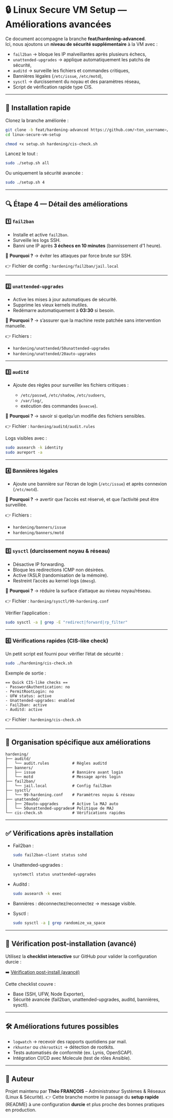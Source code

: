 # 🔒 Linux Secure VM Setup — Améliorations avancées

Ce document accompagne la branche **feat/hardening-advanced**.  
Ici, nous ajoutons un **niveau de sécurité supplémentaire** à la VM avec :  
- `fail2ban` → bloque les IP malveillantes après plusieurs échecs,  
- `unattended-upgrades` → applique automatiquement les patchs de sécurité,  
- `auditd` → surveille les fichiers et commandes critiques,  
- Bannières légales (`/etc/issue`, `/etc/motd`),  
- `sysctl` → durcissement du noyau et des paramètres réseau,  
- Script de vérification rapide type CIS.

---

## 🚀 Installation rapide

Clonez la branche améliorée :

```bash
git clone -b feat/hardening-advanced https://github.com/<ton_username>/linux-secure-vm-setup.git
cd linux-secure-vm-setup

chmod +x setup.sh hardening/cis-check.sh
````

Lancez le tout :

```bash
sudo ./setup.sh all
```

Ou uniquement la sécurité avancée :

```bash
sudo ./setup.sh 4
```

---

## 🔍 Étape 4 — Détail des améliorations

### 1️⃣ `fail2ban`

* Installe et active `fail2ban`.
* Surveille les logs SSH.
* Banni une IP après **3 échecs en 10 minutes** (bannissement d’1 heure).
  
📌 **Pourquoi ?** → éviter les attaques par force brute sur SSH.

👉 Fichier de config : `hardening/fail2ban/jail.local`

---

### 2️⃣ `unattended-upgrades`

* Active les mises à jour automatiques de sécurité.
* Supprime les vieux kernels inutiles.
* Redémarre automatiquement à **03:30** si besoin.

📌 **Pourquoi ?** → s’assurer que la machine reste patchée sans intervention manuelle.

👉 Fichiers :

* `hardening/unattended/50unattended-upgrades`
* `hardening/unattended/20auto-upgrades`

---

### 3️⃣ `auditd`

* Ajoute des règles pour surveiller les fichiers critiques :

  * `/etc/passwd`, `/etc/shadow`, `/etc/sudoers`,
  * `/var/log/`,
  * exécution des commandes (`execve`).

📌 **Pourquoi ?** → savoir si quelqu’un modifie des fichiers sensibles.

👉 Fichier : `hardening/auditd/audit.rules`

Logs visibles avec :

```bash
sudo ausearch -k identity
sudo aureport -a
```

---

### 4️⃣ Bannières légales

* Ajoute une bannière sur l’écran de login (`/etc/issue`) et après connexion (`/etc/motd`).

📌 **Pourquoi ?** → avertir que l’accès est réservé, et que l’activité peut être surveillée.

👉 Fichiers :

* `hardening/banners/issue`
* `hardening/banners/motd`

---

### 5️⃣ `sysctl` (durcissement noyau & réseau)

* Désactive IP forwarding.
* Bloque les redirections ICMP non désirées.
* Active l’ASLR (randomisation de la mémoire).
* Restreint l’accès au kernel logs (`dmesg`).

📌 **Pourquoi ?** → réduire la surface d’attaque au niveau noyau/réseau.

👉 Fichier : `hardening/sysctl/99-hardening.conf`

Vérifier l’application :

```bash
sudo sysctl -a | grep -E "redirect|forward|rp_filter"
```

---

### 6️⃣ Vérifications rapides (CIS-like check)

Un petit script est fourni pour vérifier l’état de sécurité :

```bash
sudo ./hardening/cis-check.sh
```

Exemple de sortie :

```
== Quick CIS-like checks ==
- PasswordAuthentication: no
- PermitRootLogin: no
- UFW status: active
- Unattended-upgrades: enabled
- Fail2ban: active
- Auditd: active
```

👉 Fichier : `hardening/cis-check.sh`

---

## 📂 Organisation spécifique aux améliorations

```
hardening/
├── auditd/
│   └── audit.rules          # Règles auditd
├── banners/
│   ├── issue                # Bannière avant login
│   └── motd                 # Message après login
├── fail2ban/
│   └── jail.local           # Config fail2ban
├── sysctl/
│   └── 99-hardening.conf    # Paramètres noyau & réseau
├── unattended/
│   ├── 20auto-upgrades      # Active la MAJ auto
│   └── 50unattended-upgrades# Politique de MAJ
└── cis-check.sh             # Vérifications rapides
```

---

## ✅ Vérifications après installation

* Fail2ban :

  ```bash
  sudo fail2ban-client status sshd
  ```
* Unattended-upgrades :

  ```bash
  systemctl status unattended-upgrades
  ```
* Auditd :

  ```bash
  sudo ausearch -k exec
  ```
* Bannières : déconnectez/reconnectez → message visible.
* Sysctl :

  ```bash
  sudo sysctl -a | grep randomize_va_space
  ```

---

## 📝 Vérification post-installation (avancé)

Utilisez la **checklist interactive** sur GitHub pour valider la configuration durcie :

➡️ [Vérification post-install (avancé)](../../issues/new?template=post-install-checklist-advanced.md)

Cette checklist couvre :
- Base (SSH, UFW, Node Exporter),
- Sécurité avancée (fail2ban, unattended-upgrades, auditd, bannières, sysctl).

---

## 🛠️ Améliorations futures possibles

* `logwatch` → recevoir des rapports quotidiens par mail.
* `rkhunter` ou `chkrootkit` → détection de rootkits.
* Tests automatisés de conformité (ex. Lynis, OpenSCAP).
* Intégration CI/CD avec Molecule (test de rôles Ansible).

---

## 👤 Auteur

Projet maintenu par **Théo FRANÇOIS** – Administrateur Systèmes & Réseaux (Linux & Sécurité).
👉 Cette branche montre le passage du **setup rapide** (README) à une configuration **durcie** et plus proche des bonnes pratiques en production.
